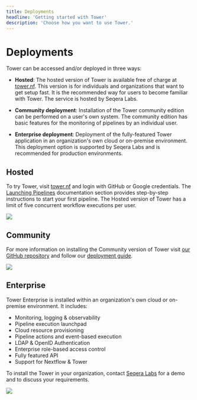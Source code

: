 ```yaml
---
title: Deployments
headline: 'Getting started with Tower'
description: 'Choose how you want to use Tower.'
---
```


# Deployments

Tower can be accessed and/or deployed in three ways:

  * **Hosted**: The hosted version of Tower is available free of charge at [tower.nf](https://tower.nf). This version is for individuals and organizations that want to get setup fast. It is the recommended way for users to become familiar with Tower. The service is hosted by Seqera Labs.

  * **Community deployment**: Installation of the Tower community edition can be performed on a user's own system. The community edition has basic features for the monitoring of pipelines by an individual user.

  * **Enterprise deployment**: Deployment of the fully-featured Tower application in an organization's own cloud or on-premise environment. This deployment option is supported by Seqera Labs and is recommended for production environments.


## Hosted

To try Tower, visit [tower.nf](https://tower.nf/login) and login with GitHub or Google credentials. The [Launching Pipelines](/launch/overview/) documentation section provides step-by-step instructions to start your first pipeline. The Hosted version of Tower has a limit of five concurrent workflow executions per user.

![](/assets/images/2020/10/starting_tower_nf.png)


## Community
For more information on installing the Community version of Tower visit [our GitHub repository](https://github.com/seqeralabs/nf-tower) and follow our [deployment guide](/installation/system-deployment/).

![](/assets/images/2020/10/starting_tower_opensource.png)


## Enterprise

Tower Enterprise is installed within an organization's own cloud or on-premise environment. It includes:

  * Monitoring, logging & observability
  * Pipeline execution launchpad
  * Cloud resource provisioning
  * Pipeline actions and event-based execution
  * LDAP & OpenID Authentication
  * Enterprise role-based access control
  * Fully featured API
  * Support for Nextflow & Tower

To install the Tower in your organization, contact [Seqera Labs](https://seqera.io) for a demo and to discuss your requirements.

![](/assets/images/2020/10/starting_tower_enterprise.png)

